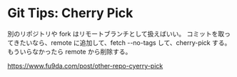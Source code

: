 # Git Tips: Cherry Pick

別のリポジトリや fork はリモートブランチとして扱えばいい。
コミットを取ってきたいなら、remote に追加して、fetch --no-tags して、cherry-pick する。
もういらなかったら remote から削除する。

https://www.fu9da.com/post/other-repo-cyerry-pick
